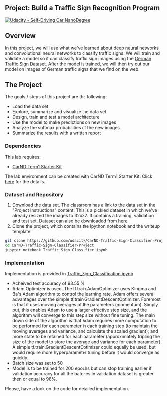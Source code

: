 ## Project: Build a Traffic Sign Recognition Program
[![Udacity - Self-Driving Car NanoDegree](https://s3.amazonaws.com/udacity-sdc/github/shield-carnd.svg)](http://www.udacity.com/drive)

Overview
---
In this project, we will use what we've learned about deep neural networks and convolutional neural networks to classify traffic signs. We will train and validate a model so it can classify traffic sign images using the [German Traffic Sign Dataset](http://benchmark.ini.rub.de/?section=gtsrb&subsection=dataset). After the model is trained, we will then try out our model on images of German traffic signs that we find on the web.




The Project
---
The goals / steps of this project are the following:
* Load the data set
* Explore, summarize and visualize the data set
* Design, train and test a model architecture
* Use the model to make predictions on new images
* Analyze the softmax probabilities of the new images
* Summarize the results with a written report

### Dependencies
This lab requires:

* [CarND Term1 Starter Kit](https://github.com/udacity/CarND-Term1-Starter-Kit)

The lab environment can be created with CarND Term1 Starter Kit. Click [here](https://github.com/udacity/CarND-Term1-Starter-Kit/blob/master/README.md) for the details.

### Dataset and Repository

1. Download the data set. The classroom has a link to the data set in the "Project Instructions" content. This is a pickled dataset in which we've already resized the images to 32x32. It contains a training, validation and test set. Dataset can also be downloaded from [here](http://benchmark.ini.rub.de/?section=gtsrb&subsection=dataset) 
2. Clone the project, which contains the Ipython notebook and the writeup template.
```sh
git clone https://github.com/udacity/CarND-Traffic-Sign-Classifier-Project
cd CarND-Traffic-Sign-Classifier-Project
jupyter notebook Traffic_Sign_Classifier.ipynb
```

### Implementation
Implementation is provided in [Traffic_Sign_Classification.ipynb](https://github.com/UsmanIjaz/SDC_Traffic_Sign_Classification/blob/master/Traffic_Sign_Classification.ipynb)

- Acheived test accuracy of 93.55 %
- Adam Optimizer is used. The tf.train.AdamOptimizer uses Kingma and Ba's Adam algorithm to control the learning rate. Adam offers several advantages over the simple tf.train.GradientDescentOptimizer. Foremost is that it uses moving averages of the parameters (momentum). Simply put, this enables Adam to use a larger effective step size, and the algorithm will converge to this step size without fine tuning. The main down side of the algorithm is that Adam requires more computation to be performed for each parameter in each training step (to maintain the moving averages and variance, and calculate the scaled gradient); and more state to be retained for each parameter (approximately tripling the size of the model to store the average and variance for each parameter). A simple tf.train.GradientDescentOptimizer could equally be used, but would require more hyperparameter tuning before it would converge as quickly. 
- Batch size was set to 50 
- Model is to be trained for 200 epochs but can stop training earlier if validation accuracy for all the batches in validation dataset is greater then or equal to 98%.


Please, have a look on the code for detailed implementation.
